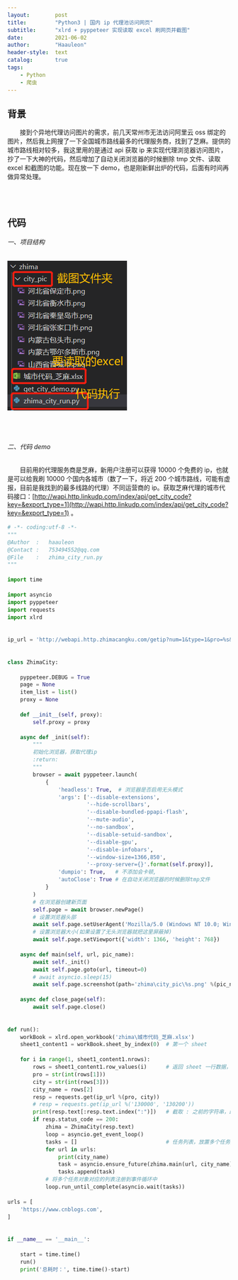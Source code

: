```yaml
---
layout:        post
title:         "Python3 | 国内 ip 代理池访问网页"
subtitle:      "xlrd + pyppeteer 实现读取 excel 刷网页并截图"
date:          2021-06-02
author:        "Haauleon"
header-style:  text
catalog:       true
tags:
    - Python
    - 爬虫
---
```


## 背景
&emsp;&emsp;接到个异地代理访问图片的需求，前几天常州市无法访问阿里云 oss 绑定的图片，然后我上网搜了一下全国城市路线最多的代理服务商，找到了芝麻。提供的城市路线相对较多，我这里用的是通过 api 获取 ip 来实现代理浏览器访问图片，抄了一下大神的代码，然后增加了自动关闭浏览器的时候删除 tmp 文件、读取 excel 和截图的功能。现在放一下 demo，也是刚新鲜出炉的代码，后面有时间再做异常处理。                             

<br><br>

## 代码
###### 一、项目结构
![](\img\in-post\post-python\2021-06-02-python-zhima-1.png)             

<br><br>

###### 二、代码 demo
&emsp;&emsp;目前用的代理服务商是芝麻，新用户注册可以获得 10000 个免费的 ip，也就是可以给我刷 10000 个国内各城市（数了一下，将近 200 个城市路线，可能有虚报，目前是我找到的最多线路的代理）不同运营商的 ip。获取芝麻代理的城市代码接口：[http://wapi.http.linkudp.com/index/api/get_city_code?key=&export_type=1](http://wapi.http.linkudp.com/index/api/get_city_code?key=&export_type=1) 。                              


```python
# -*- coding:utf-8 -*-
"""
@Author  :   haauleon
@Contact :   753494552@qq.com
@File    :   zhima_city_run.py
"""

import time

import asyncio
import pyppeteer
import requests
import xlrd


ip_url = 'http://webapi.http.zhimacangku.com/getip?num=1&type=1&pro=%s&city=%s&yys=0&port=1&pack=153378&ts=0&ys=0&cs=0&lb=1&sb=0&pb=4&mr=1&regions='


class ZhimaCity:
    
    pyppeteer.DEBUG = True
    page = None
    item_list = list()
    proxy = None

    def __init__(self, proxy):
        self.proxy = proxy

    async def _init(self):
        """
        初始化浏览器，获取代理ip
        :return:
        """
        browser = await pyppeteer.launch(
            {
                'headless': True,  # 浏览器是否启用无头模式
                'args': ['--disable-extensions',
                         '--hide-scrollbars',
                         '--disable-bundled-ppapi-flash',
                         '--mute-audio',
                         '--no-sandbox',
                         '--disable-setuid-sandbox',
                         '--disable-gpu',
                         '--disable-infobars',
                         '--window-size=1366,850',
                         '--proxy-server={}'.format(self.proxy)],
                'dumpio': True,   # 不添加会卡顿,
                'autoClose': True # 在自动关闭浏览器的时候删除tmp文件
            }
        )
        # 在浏览器创建新页面
        self.page = await browser.newPage()
        # 设置浏览器头部
        await self.page.setUserAgent('Mozilla/5.0 (Windows NT 10.0; Win64; x64) AppleWebKit/537.36 ')
        # 设置浏览器大小(如果设置了无头浏览器就把这里屏蔽掉)
        await self.page.setViewport({'width': 1366, 'height': 768})
    
    async def main(self, url, pic_name):
        await self._init()
        await self.page.goto(url, timeout=0)
        # await asyncio.sleep(15)
        await self.page.screenshot(path='zhima\city_pic\%s.png' %(pic_name))
        
    async def close_page(self):
        await self.page.close()


def run():
    workBook = xlrd.open_workbook('zhima\城市代码_芝麻.xlsx')
    sheet1_content1 = workBook.sheet_by_index(0)  # 第一个 sheet

    for i in range(1, sheet1_content1.nrows):
        rows = sheet1_content1.row_values(i)      # 返回 sheet 一行数据，数据类型是列表
        pro = str(int(rows[1]))
        city = str(int(rows[3]))
        city_name = rows[2]
        resp = requests.get(ip_url %(pro, city))
        # resp = requests.get(ip_url %('130000', '130200'))
        print(resp.text[:resp.text.index(":")])   # 截取 : 之前的字符串，即 ip
        if resp.status_code == 200:
            zhima = ZhimaCity(resp.text)
            loop = asyncio.get_event_loop()
            tasks = []                            # 任务列表，放置多个任务对象
            for url in urls:
                print(city_name)
                task = asyncio.ensure_future(zhima.main(url, city_name))
                tasks.append(task)
            # 将多个任务对象对应的列表注册到事件循环中
            loop.run_until_complete(asyncio.wait(tasks))

urls = [
    'https://www.cnblogs.com',
]


if __name__ == '__main__':

    start = time.time()
    run()
    print('总耗时：', time.time()-start)
```